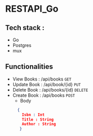 # RESTAPI_Go
## Tech stack :
- Go 
- Postgres
- mux

## Functionalities
- View Books  : /api/books `GET`
- Update Book : /api/book/{id} `PUT`
- Delete Book : /api/books/{id} `DELETE`
- Create Book : /api/books `POST`
  - Body
  ```json
    {
      Isbn : Int
      Title : String
      Author : String
     }
  ```
